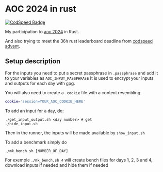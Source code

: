 # AOC 2024 in rust
[![CodSpeed Badge](https://img.shields.io/endpoint?url=https://codspeed.io/badge.json)](https://codspeed.io/TitouanT/advent_of_code_rust_2024)

My participation to [aoc 2024](https://adventofcode.com/2024) in Rust.

And also trying to meet the 36h rust leaderboard deadline from [codspeed advent](https://codspeed.io/advent).


## Setup description

For the inputs you need to put a secret passphrase in `.passphrase`
and add it to your variables as `AOC_INPUT_PASSPHRASE`
It is used to encrypt your inputs and outputs for each day with gpg.

You will also need to create a `.cookie` file with a content resembling:
```bash
cookie='session=YOUR_AOC_COOKIE_HERE'
```

To add an input for a day, do:
```
./get_input_output.sh <day number> # get
./hide_input.sh
```
Then in the runner, the inputs will be made available by `show_input.sh`

To add a benchmark simply do
```
./mk_bench.sh [NUMBER_OF_DAY]
```
For exemple `./mk_bench.sh 4` will create bench files for days 1, 2, 3 and 4, download inputs if needed and hide them if needed

